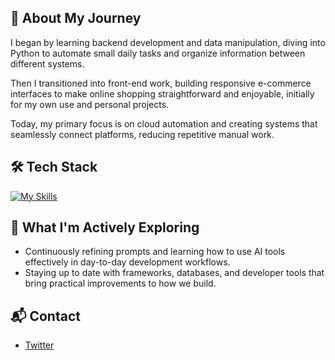 ## 🚀 About My Journey

I began by learning backend development and data manipulation, diving into Python to automate small daily tasks and organize information between different systems.

Then I transitioned into front-end work, building responsive e-commerce interfaces to make online shopping straightforward and enjoyable, initially for my own use and personal projects.

Today, my primary focus is on cloud automation and creating systems that seamlessly connect platforms, reducing repetitive manual work.

## 🛠 Tech Stack

[![My Skills](https://skillicons.dev/icons?i=python,js,ts,java,react,nodejs,html,css,gcp,aws,azure)](https://skillicons.dev)

## 🌱 What I'm Actively Exploring

- Continuously refining prompts and learning how to use AI tools effectively in day-to-day development workflows.  
- Staying up to date with frameworks, databases, and developer tools that bring practical improvements to how we build.

## 📬 Contact

- [Twitter](https://x.com/DavidJMoraesC)


<!--
**Proce2/Proce2** is a ✨ _special_ ✨ repository because its `README.md` (this file) appears on your GitHub profile.

Here are some ideas to get you started:

- 🔭 I’m currently working on ...
- 🌱 I’m currently learning ...
- 👯 I’m looking to collaborate on ...
- 🤔 I’m looking for help with ...
- 💬 Ask me about ...
- 📫 How to reach me: ...
- 😄 Pronouns: ...
- ⚡ Fun fact: ...
-->

